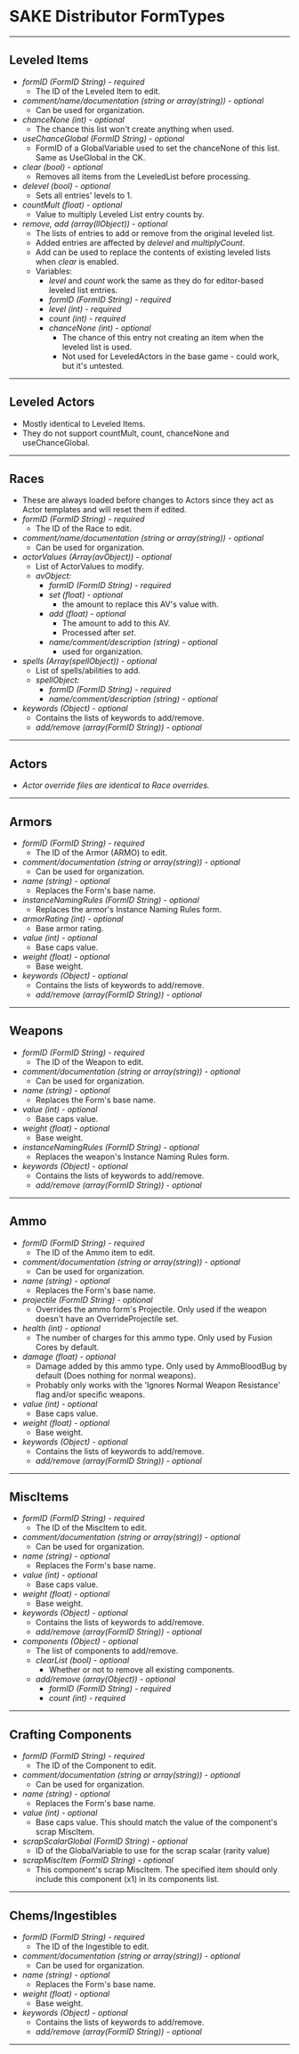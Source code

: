 # SAKE Distributor FormTypes

------------------------------------------------------------------------------------
## Leveled Items

- *formID (FormID String) - required*
	- The ID of the Leveled Item to edit.
- *comment/name/documentation (string or array(string)) - optional*
	- Can be used for organization.
- *chanceNone (int) - optional*
	- The chance this list won't create anything when used.
- *useChanceGlobal (FormID String) - optional*
	- FormID of a GlobalVariable used to set the chanceNone of this list. Same as UseGlobal in the CK.
- *clear (bool) - optional*
	- Removes all items from the LeveledList before processing.
- *delevel (bool) - optional*
	- Sets all entries' levels to 1.
- *countMult (float) - optional*
	- Value to multiply Leveled List entry counts by.
- *remove, add (array(llObject)) - optional*
	- The lists of entries to add or remove from the original leveled list.
	- Added entries are affected by *delevel* and *multiplyCount*.
	- Add can be used to replace the contents of existing leveled lists when *clear* is enabled.
	- Variables:
		- *level* and *count* work the same as they do for editor-based leveled list entries.
		- *formID (FormID String) - required*
		- *level (int) - required*
		- *count (int) - required*
		- *chanceNone (int) - optional*
			- The chance of this entry not creating an item when the leveled list is used.
			- Not used for LeveledActors in the base game - could work, but it's untested.

------------------------------------------------------------------------------------
## Leveled Actors

- Mostly identical to Leveled Items.
- They do not support countMult, count, chanceNone and useChanceGlobal.

------------------------------------------------------------------------------------
## Races

- These are always loaded before changes to Actors since they act as Actor templates and will reset them if edited.
- *formID (FormID String) - required*
	- The ID of the Race to edit.
- *comment/name/documentation (string or array(string)) - optional*
	- Can be used for organization.
- *actorValues (Array(avObject)) - optional*
	- List of ActorValues to modify.
	- *avObject:*
		- *formID (FormID String) - required*
		- *set (float) - optional*
			- the amount to replace this AV's value with.
		- *add (float) - optional*
			- The amount to add to this AV.
			- Processed after *set*.
		- *name/comment/description (string) - optional*
			- used for organization.
- *spells (Array(spellObject)) - optional*
	- List of spells/abilities to add.
	- *spellObject:*
		- *formID (FormID String) - required*
		- *name/comment/description (string) - optional*
- *keywords (Object) - optional*
	- Contains the lists of keywords to add/remove.
	- *add/remove (array(FormID String)) - optional*

------------------------------------------------------------------------------------
## Actors

- *Actor override files are identical to Race overrides.*

------------------------------------------------------------------------------------
## Armors

- *formID (FormID String) - required*
	- The ID of the Armor (ARMO) to edit.
- *comment/documentation (string or array(string)) - optional*
	- Can be used for organization.
- *name (string) - optional*
	- Replaces the Form's base name.
- *instanceNamingRules (FormID String) - optional*
	- Replaces the armor's Instance Naming Rules form.
- *armorRating (int) - optional*
	- Base armor rating.
- *value (int) - optional*
	- Base caps value.
- *weight (float) - optional*
	- Base weight.
- *keywords (Object) - optional*
	- Contains the lists of keywords to add/remove.
	- *add/remove (array(FormID String)) - optional*

------------------------------------------------------------------------------------
## Weapons

- *formID (FormID String) - required*
	- The ID of the Weapon to edit.
- *comment/documentation (string or array(string)) - optional*
	- Can be used for organization.
- *name (string) - optional*
	- Replaces the Form's base name.
- *value (int) - optional*
	- Base caps value.
- *weight (float) - optional*
	- Base weight.
- *instanceNamingRules (FormID String) - optional*
	- Replaces the weapon's Instance Naming Rules form.
- *keywords (Object) - optional*
	- Contains the lists of keywords to add/remove.
	- *add/remove (array(FormID String)) - optional*

------------------------------------------------------------------------------------
## Ammo

- *formID (FormID String) - required*
	- The ID of the Ammo item to edit.
- *comment/documentation (string or array(string)) - optional*
	- Can be used for organization.
- *name (string) - optional*
	- Replaces the Form's base name.
- *projectile (FormID String) - optional*
	- Overrides the ammo form's Projectile. Only used if the weapon doesn't have an OverrideProjectile set.
- *health (int) - optional*
	- The number of charges for this ammo type. Only used by Fusion Cores by default.
- *damage (float) - optional*
	- Damage added by this ammo type. Only used by AmmoBloodBug by default (Does nothing for normal weapons).
	- Probably only works with the 'Ignores Normal Weapon Resistance' flag and/or specific weapons.
- *value (int) - optional*
	- Base caps value.
- *weight (float) - optional*
	- Base weight.
- *keywords (Object) - optional*
	- Contains the lists of keywords to add/remove.
	- *add/remove (array(FormID String)) - optional*

------------------------------------------------------------------------------------
## MiscItems

- *formID (FormID String) - required*
	- The ID of the MiscItem to edit.
- *comment/documentation (string or array(string)) - optional*
	- Can be used for organization.
- *name (string) - optional*
	- Replaces the Form's base name.
- *value (int) - optional*
	- Base caps value.
- *weight (float) - optional*
	- Base weight.
- *keywords (Object) - optional*
	- Contains the lists of keywords to add/remove.
	- *add/remove (array(FormID String)) - optional*
- *components (Object) - optional*
	- The list of components to add/remove.
	- *clearList (bool) - optional*
		- Whether or not to remove all existing components.
	- *add/remove (array(Object)) - optional*
		- *formID (FormID String) - required*
		- *count (int) - required*

------------------------------------------------------------------------------------
## Crafting Components

- *formID (FormID String) - required*
	- The ID of the Component to edit.
- *comment/documentation (string or array(string)) - optional*
	- Can be used for organization.
- *name (string) - optional*
	- Replaces the Form's base name.
- *value (int) - optional*
	- Base caps value. This should match the value of the component's scrap MiscItem.
- *scrapScalarGlobal (FormID String) - optional*
	- ID of the GlobalVariable to use for the scrap scalar (rarity value)
- *scrapMiscItem (FormID String) - optional*
	- This component's scrap MiscItem. The specified item should only include this component (x1) in its components list.

------------------------------------------------------------------------------------
## Chems/Ingestibles

- *formID (FormID String) - required*
	- The ID of the Ingestible to edit.
- *comment/documentation (string or array(string)) - optional*
	- Can be used for organization.
- *name (string) - optional*
	- Replaces the Form's base name.
- *weight (float) - optional*
	- Base weight.
- *keywords (Object) - optional*
	- Contains the lists of keywords to add/remove.
	- *add/remove (array(FormID String)) - optional*

------------------------------------------------------------------------------------
